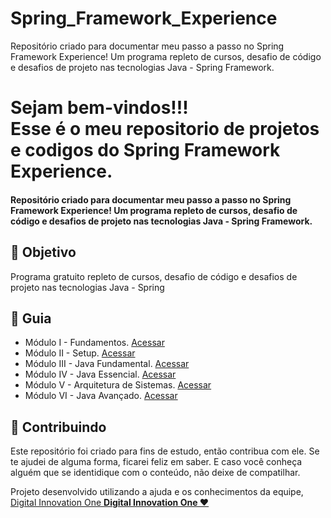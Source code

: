 # Spring_Framework_Experience
Repositório criado para documentar meu passo a passo no Spring Framework Experience! Um programa repleto de cursos, desafio de código e desafios de projeto nas tecnologias Java - Spring Framework.



<h1> Sejam bem-vindos!!! </br>
 Esse é o meu repositorio de projetos e codigos do Spring Framework Experience. </h1>

<h4> Repositório criado para documentar meu passo a passo no Spring Framework Experience! Um programa repleto de cursos, desafio de código e desafios de projeto nas tecnologias Java - Spring Framework. </h4>

<h2> 🎯 Objetivo </h2>
Programa gratuito repleto de cursos, desafio de código e desafios de projeto nas tecnologias Java - Spring

<h2 dir="auto"> 🚦 Guia </h2>
<ul dir="auto">
<li> Módulo I - Fundamentos. <a href="https://www.notion.so/diegojfsr/M-dulo-I-Fundamentos-8c00b2a57e504f44bf351a41e64c8efb"> Acessar </a></li>
<li> Módulo II - Setup. <a href="https://www.notion.so/diegojfsr/M-dulo-II-Setup-34d68c03dd724fcc8cfe667bb7c5195a"> Acessar </a></li>
<li> Módulo III - Java Fundamental. <a href="https://www.notion.so/diegojfsr/M-dulo-III-Java-Fundamental-91a634281c9c433bb55ccf10acaf07fd"> Acessar </a></li>
<li> Módulo IV - Java Essencial. <a href="https://www.notion.so/diegojfsr/M-dulo-IV-Java-Essencial-fabdfa2e61504a56b9823a8a91001c99"> Acessar </a></li>
<li> Módulo V - Arquitetura de Sistemas. <a href="https://www.notion.so/diegojfsr/M-dulo-V-Arquitetura-de-Sistemas-c49b6ff9404144cb84f929d4028c391c"> Acessar </a></li>
<li> Módulo VI - Java Avançado. <a href="https://www.notion.so/diegojfsr/M-dulo-VI-Java-Avan-ado-3aade1f9863f43ce921247b0b7bc0ac1"> Acessar </a></li>
</ul>


<h2 dir="auto"> 🤝 Contribuindo </h2>
<p dir="auto">
 Este repositório foi criado para fins de estudo, então contribua com ele. Se te ajudei de alguma forma, ficarei feliz em
saber. E caso você conheça alguém que se identidique com o conteúdo, não deixe de compatilhar.
</p>

<p dir="auto"> 
 Projeto desenvolvido utilizando a ajuda e os conhecimentos da equipe, 
 <a href=" https://www.dio.me/ "> Digital Innovation One <a href=" https://www.dio.me/"> 
 <strong>  Digital Innovation One ❤️ </strong> </a>
</p>
  
